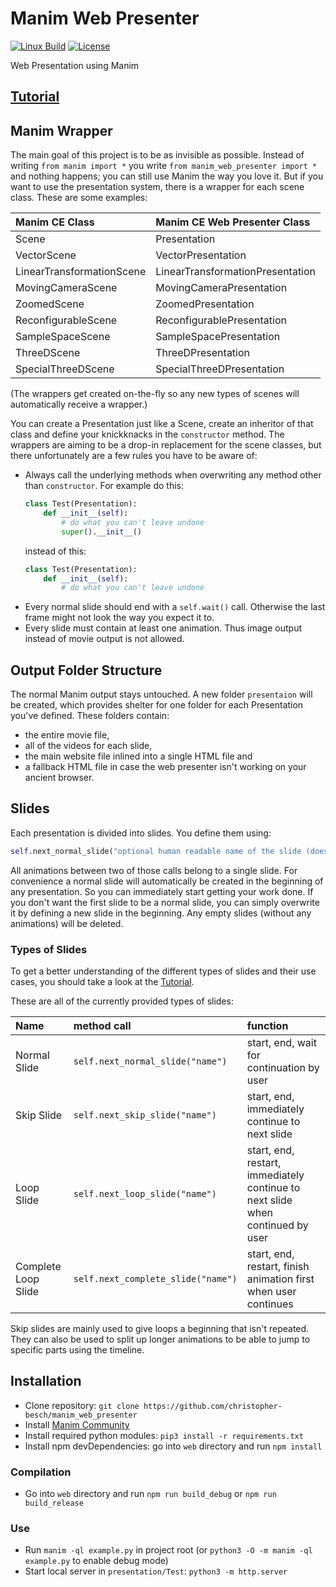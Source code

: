 # Manim Web Presenter

[![Linux Build](https://github.com/christopher-besch/manim_web_presenter/actions/workflows/linux.yml/badge.svg?branch=main)](https://github.com/christopher-besch/manim_web_presenter/actions/workflows/linux.yml)
[![License](https://img.shields.io/badge/license-MIT-yellow)](https://github.com/christopher-besch/manim_web_presenter/blob/main/LICENSE)

Web Presentation using Manim

## [Tutorial](https://christopher-besch.github.io/manim_web_presenter/Tutorial)

## Manim Wrapper

The main goal of this project is to be as invisible as possible.
Instead of writing `from manim import *` you write `from manim_web_presenter import *` and nothing happens;
you can still use Manim the way you love it.
But if you want to use the presentation system, there is a wrapper for each scene class.
These are some examples:

| Manim CE Class            | Manim CE Web Presenter Class     |
|:------------------------- |:-------------------------------- |
| Scene                     | Presentation                     |
| VectorScene               | VectorPresentation               |
| LinearTransformationScene | LinearTransformationPresentation |
| MovingCameraScene         | MovingCameraPresentation         |
| ZoomedScene               | ZoomedPresentation               |
| ReconfigurableScene       | ReconfigurablePresentation       |
| SampleSpaceScene          | SampleSpacePresentation          |
| ThreeDScene               | ThreeDPresentation               |
| SpecialThreeDScene        | SpecialThreeDPresentation        |

(The wrappers get created on-the-fly so any new types of scenes will automatically receive a wrapper.)

You can create a Presentation just like a Scene, create an inheritor of that class and define your knickknacks in the `constructor` method.
The wrappers are aiming to be a drop-in replacement for the scene classes, but there unfortunately are a few rules you have to be aware of:
-   Always call the underlying methods when overwriting any method other than `constructor`.
    For example do this:
    ```py
    class Test(Presentation):
        def __init__(self):
            # do what you can't leave undone
            super().__init__()
    ```
    instead of this:
    ```py
    class Test(Presentation):
        def __init__(self):
            # do what you can't leave undone
    ```
-   Every normal slide should end with a `self.wait()` call.
    Otherwise the last frame might not look the way you expect it to.
-   Every slide must contain at least one animation.
    Thus image output instead of movie output is not allowed.

## Output Folder Structure

The normal Manim output stays untouched.
A new folder `presentaion` will be created, which provides shelter for one folder for each Presentation you've defined.
These folders contain:
-   the entire movie file,
-   all of the videos for each slide,
-   the main website file inlined into a single HTML file and
-   a fallback HTML file in case the web presenter isn't working on your ancient browser.

## Slides

Each presentation is divided into slides.
You define them using:
```py
self.next_normal_slide("optional human readable name of the slide (doesn't have to be unique)")
```

All animations between two of those calls belong to a single slide.
For convenience a normal slide will automatically be created in the beginning of any presentation.
So you can immediately start getting your work done.
If you don't want the first slide to be a normal slide, you can simply overwrite it by defining a new slide in the beginning.
Any empty slides (without any animations) will be deleted.

### Types of Slides

To get a better understanding of the different types of slides and their use cases, you should take a look at the [Tutorial](https://christopher-besch.github.io/manim_web_presenter/Tutorial).

These are all of the currently provided types of slides:

| Name                | method call                        | function                                                                       |
|:------------------- |:---------------------------------- |:------------------------------------------------------------------------------ |
| Normal Slide        | `self.next_normal_slide("name")`   | start, end, wait for continuation by user                                      |
| Skip Slide          | `self.next_skip_slide("name")`     | start, end, immediately continue to next slide                                 |
| Loop Slide          | `self.next_loop_slide("name")`     | start, end, restart, immediately continue to next slide when continued by user |
| Complete Loop Slide | `self.next_complete_slide("name")` | start, end, restart, finish animation first when user continues                |

Skip slides are mainly used to give loops a beginning that isn't repeated.
They can also be used to split up longer animations to be able to jump to specific parts using the timeline.

## Installation

-    Clone repository: `git clone https://github.com/christopher-besch/manim_web_presenter`
-    Install [Manim Community](https://docs.manim.community/en/stable/installation.html)
-    Install required python modules: `pip3 install -r requirements.txt`
-    Install npm devDependencies: go into `web` directory and run `npm install`

### Compilation

-    Go into `web` directory and run `npm run build_debug` or `npm run build_release`

### Use

-    Run `manim -ql example.py` in project root (or `python3 -O -m manim -ql example.py` to enable debug mode)
-    Start local server in `presentation/Test`: `python3 -m http.server`
